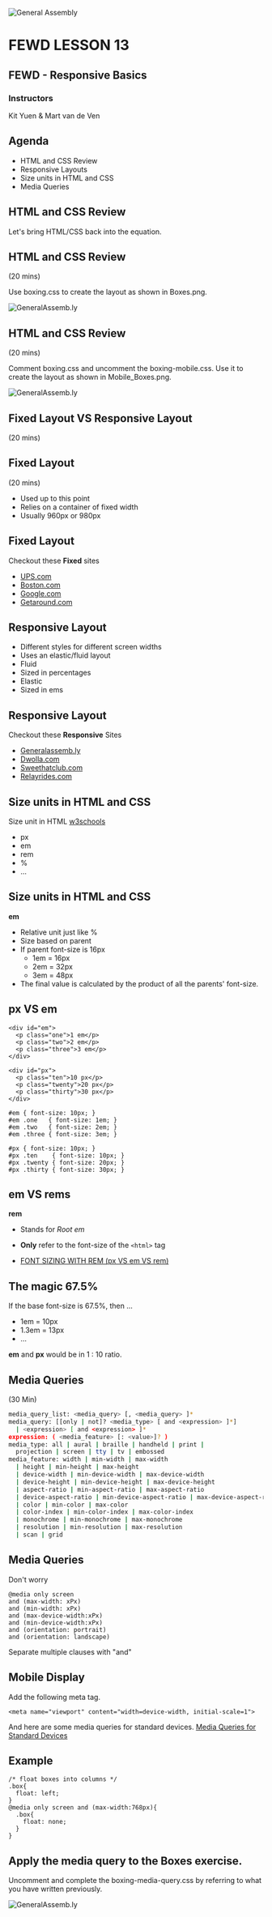 ![General Assembly](../assets/images/ga.png)
# FEWD LESSON 13

## FEWD - Responsive Basics 

### Instructors
Kit Yuen & Mart van de Ven



## Agenda
<aside class="notes"></aside>

* HTML and CSS Review
* Responsive Layouts
* Size units in HTML and CSS
* Media Queries



## HTML and CSS Review
<aside class="notes"></aside>

Let's bring HTML/CSS back into the equation.



## HTML and CSS Review
<aside class="notes">(20 mins)</aside>

Use boxing.css to create the layout as shown in Boxes.png.

![GeneralAssemb.ly](../assets/images/icons/exercise_icon_md.png)



## HTML and CSS Review
<aside class="notes">(20 mins)</aside>

Comment boxing.css and uncomment the boxing-mobile.css. Use it to create the layout as shown in Mobile_Boxes.png.

![GeneralAssemb.ly](../assets/images/icons/exercise_icon_md.png)



## Fixed Layout VS Responsive Layout
<aside class="notes">(20 mins)</aside>



## Fixed Layout
<aside class="notes">(20 mins)</aside>

* Used up to this point
* Relies on a container of fixed width
* Usually 960px or 980px



## Fixed Layout
<aside class="notes"></aside>

Checkout these __Fixed__ sites

* [UPS.com](http://www.ups.com)
* [Boston.com](http://www.boston.com)
* [Google.com](http://www.google.com)
* [Getaround.com](http://www.getaround.com)



## Responsive Layout
<aside class="notes"></aside>

* Different styles for different screen widths
* Uses an elastic/fluid layout
* Fluid
* Sized in percentages
* Elastic
* Sized in ems



## Responsive Layout
<aside class="notes"></aside>

Checkout these __Responsive__ Sites

* [Generalassemb.ly](http://www.generalassemb.ly)
* [Dwolla.com](http://www.dwolla.com)
* [Sweethatclub.com](http://www.sweethatclub.com)
* [Relayrides.com](http://www.relayrides.com)



## Size units in HTML and CSS
<aside class="notes"></aside>

Size unit in HTML [w3schools](http://www.w3schools.com/cssref/css_units.asp)

* px
* em
* rem
* %
* ...



## Size units in HTML and CSS
<aside class="notes"></aside>

__em__

* Relative unit just like %
* Size based on parent
* If parent font-size is 16px
  * 1em = 16px
  * 2em = 32px
  * 3em = 48px
* The final value is calculated by the product of all the parents' font-size.



## px VS em
<aside class="notes"></aside>

```
<div id="em"> 
  <p class="one">1 em</p>
  <p class="two">2 em</p>
  <p class="three">3 em</p>
</div>

<div id="px"> 
  <p class="ten">10 px</p>
  <p class="twenty">20 px</p>
  <p class="thirty">30 px</p>
</div>
```

```
#em { font-size: 10px; }
#em .one   { font-size: 1em; }
#em .two   { font-size: 2em; }
#em .three { font-size: 3em; }

#px { font-size: 10px; }
#px .ten    { font-size: 10px; }
#px .twenty { font-size: 20px; }
#px .thirty { font-size: 30px; }
```



## em VS rems
<aside class="notes"></aside>

__rem__

* Stands for _Root em_
* __Only__ refer to the font-size of the `<html>` tag

* [FONT SIZING WITH REM (px VS em VS rem)](http://snook.ca/archives/html_and_css/font-size-with-rem)



## The magic 67.5%
<aside class="notes"></aside>

If the base font-size is 67.5%, then ...

  * 1em   = 10px
  * 1.3em = 13px
  * ...

__em__ and __px__ would be in 1 : 10 ratio.



## Media Queries
<aside class="notes">(30 Min)</aside>

```bash
media_query_list: <media_query> [, <media_query> ]*
media_query: [[only | not]? <media_type> [ and <expression> ]*]
  | <expression> [ and <expression> ]*
expression: ( <media_feature> [: <value>]? )
media_type: all | aural | braille | handheld | print |
  projection | screen | tty | tv | embossed
media_feature: width | min-width | max-width
  | height | min-height | max-height
  | device-width | min-device-width | max-device-width
  | device-height | min-device-height | max-device-height
  | aspect-ratio | min-aspect-ratio | max-aspect-ratio
  | device-aspect-ratio | min-device-aspect-ratio | max-device-aspect-ratio
  | color | min-color | max-color
  | color-index | min-color-index | max-color-index
  | monochrome | min-monochrome | max-monochrome
  | resolution | min-resolution | max-resolution
  | scan | grid
```



## Media Queries
<aside class="notes"></aside>

Don't worry

```
@media only screen
and (max-width: xPx)
and (min-width: xPx)
and (max-device-width:xPx)
and (min-device-width:xPx)
and (orientation: portrait)
and (orientation: landscape)
```

Separate multiple clauses with "and"



## Mobile Display
<aside class="notes"></aside>

Add the following meta tag.

```
<meta name="viewport" content="width=device-width, initial-scale=1">
```

And here are some media queries for standard devices.
[Media Queries for Standard Devices](http://css-tricks.com/snippets/css/media-queries-for-standard-devices/)



## Example
<aside class="notes"></aside>

```
/* float boxes into columns */
.box{
  float: left;
}
@media only screen and (max-width:768px){
  .box{
    float: none;
  }
}
```



## Apply the media query to the Boxes exercise.
<aside class="notes"></aside>

Uncomment and complete the boxing-media-query.css by referring to what you have written previously.

![GeneralAssemb.ly](../assets/images/icons/exercise_icon_md.png)